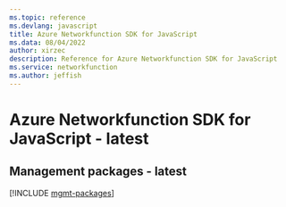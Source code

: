 ```yaml
---
ms.topic: reference
ms.devlang: javascript
title: Azure Networkfunction SDK for JavaScript
ms.data: 08/04/2022
author: xirzec
description: Reference for Azure Networkfunction SDK for JavaScript
ms.service: networkfunction
ms.author: jeffish
---
```

# Azure Networkfunction SDK for JavaScript - latest

## Management packages - latest
[!INCLUDE [mgmt-packages](networkfunction-mgmt-index.md)]